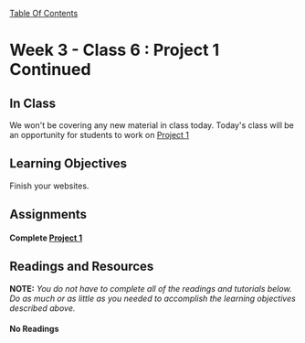 [Table Of Contents](readme.md)

# Week 3 - Class 6 : Project 1 Continued

## In Class

We won't be covering any new material in class today. Today's class will be an opportunity for students to work on [Project 1](project_01.md)

## Learning Objectives

Finish your websites.

## Assignments

#### Complete [Project 1](project_01.md)

## Readings and Resources

**NOTE:** *You do not have to complete all of the readings and tutorials below. Do as much or as little as you needed to accomplish the learning objectives described above.* 

#### No Readings
